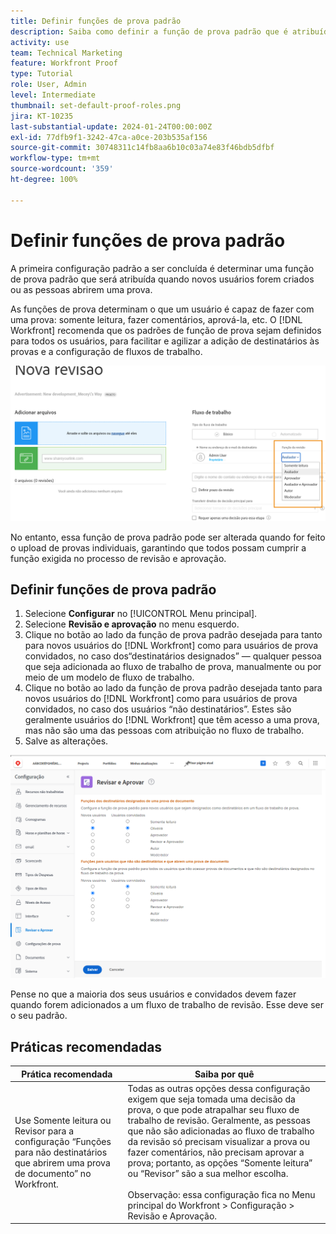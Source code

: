 ```yaml
---
title: Definir funções de prova padrão
description: Saiba como definir a função de prova padrão que é atribuída quando novos usuários são criados ou alguém abre uma prova.
activity: use
team: Technical Marketing
feature: Workfront Proof
type: Tutorial
role: User, Admin
level: Intermediate
thumbnail: set-default-proof-roles.png
jira: KT-10235
last-substantial-update: 2024-01-24T00:00:00Z
exl-id: 77dfb9f1-3242-47ca-a0ce-203b535af156
source-git-commit: 30748311c14fb8aa6b10c03a74e83f46bdb5dfbf
workflow-type: tm+mt
source-wordcount: '359'
ht-degree: 100%

---
```


# Definir funções de prova padrão



A primeira configuração padrão a ser concluída é determinar uma função de prova padrão que será atribuída quando novos usuários forem criados ou as pessoas abrirem uma prova.

As funções de prova determinam o que um usuário é capaz de fazer com uma prova: somente leitura, fazer comentários, aprová-la, etc. O [!DNL Workfront] recomenda que os padrões de função de prova sejam definidos para todos os usuários, para facilitar e agilizar a adição de destinatários às provas e a configuração de fluxos de trabalho.

![Funções de prova podem ser selecionadas ao fazer upload de uma prova](assets/proof-system-setups-proof-role-example.png)

No entanto, essa função de prova padrão pode ser alterada quando for feito o upload de provas individuais, garantindo que todos possam cumprir a função exigida no processo de revisão e aprovação.


## Definir funções de prova padrão

1. Selecione **Configurar** no [!UICONTROL Menu principal].
1. Selecione **Revisão e aprovação** no menu esquerdo.
1. Clique no botão ao lado da função de prova padrão desejada para tanto para novos usuários do [!DNL Workfront] como para usuários de prova convidados, no caso dos“destinatários designados” — qualquer pessoa que seja adicionada ao fluxo de trabalho de prova, manualmente ou por meio de um modelo de fluxo de trabalho.
1. Clique no botão ao lado da função de prova padrão desejada tanto para novos usuários do [!DNL Workfront] como para usuários de prova convidados, no caso dos usuários “não destinatários”. Estes são geralmente usuários do [!DNL Workfront] que têm acesso a uma prova, mas não são uma das pessoas com atribuição no fluxo de trabalho.
1. Salve as alterações.

![Configurações de revisão e aprovação no Workfront](assets/proof-system-setups-workfront-defaults.png)

Pense no que a maioria dos seus usuários e convidados devem fazer quando forem adicionados a um fluxo de trabalho de revisão. Esse deve ser o seu padrão.

## Práticas recomendadas

| Prática recomendada | Saiba por quê |
|---|---|
| Use Somente leitura ou Revisor para a configuração “Funções para não destinatários que abrirem uma prova de documento” no Workfront. | Todas as outras opções dessa configuração exigem que seja tomada uma decisão da prova, o que pode atrapalhar seu fluxo de trabalho de revisão. Geralmente, as pessoas que não são adicionadas ao fluxo de trabalho da revisão só precisam visualizar a prova ou fazer comentários, não precisam aprovar a prova; portanto, as opções “Somente leitura” ou “Revisor” são a sua melhor escolha.<br> <br>Observação: essa configuração fica no Menu principal do Workfront > Configuração > Revisão e Aprovação. |
